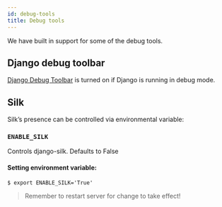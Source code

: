 ```yaml
---
id: debug-tools
title: Debug tools
---
```


We have built in support for some of the debug tools.

## Django debug toolbar

[Django Debug Toolbar](https://github.com/jazzband/django-debug-toolbar) is turned on if Django is running in debug mode.


## Silk

Silk’s presence can be controlled via environmental variable:


### `ENABLE_SILK`

Controls django-silk. Defaults to False


#### Setting environment variable:

```shell-session
$ export ENABLE_SILK='True'
```

> Remember to restart server for change to take effect!
